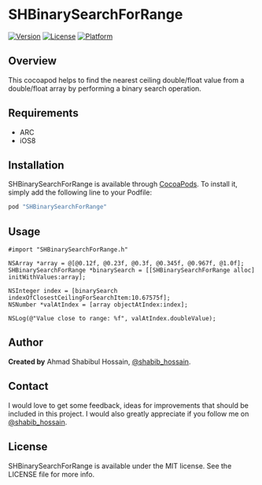 # SHBinarySearchForRange

[![Version](https://img.shields.io/cocoapods/v/SHBinarySearchForRange.svg?style=flat)](http://cocoapods.org/pods/SHBinarySearchForRange)
[![License](https://img.shields.io/cocoapods/l/SHBinarySearchForRange.svg?style=flat)](http://cocoapods.org/pods/SHBinarySearchForRange)
[![Platform](https://img.shields.io/cocoapods/p/SHBinarySearchForRange.svg?style=flat)](http://cocoapods.org/pods/SHBinarySearchForRange)

## Overview

This cocoapod helps to find the nearest ceiling double/float value from a double/float array by performing a binary search operation. 

## Requirements

* ARC
* iOS8

## Installation

SHBinarySearchForRange is available through [CocoaPods](http://cocoapods.org). To install
it, simply add the following line to your Podfile:

```ruby
pod "SHBinarySearchForRange"
```

## Usage

```ObjC
#import "SHBinarySearchForRange.h"

NSArray *array = @[@0.12f, @0.23f, @0.3f, @0.345f, @0.967f, @1.0f];
SHBinarySearchForRange *binarySearch = [[SHBinarySearchForRange alloc] initWithValues:array];

NSInteger index = [binarySearch indexOfClosestCeilingForSearchItem:10.67575f];
NSNumber *valAtIndex = [array objectAtIndex:index];

NSLog(@"Value close to range: %f", valAtIndex.doubleValue);

```

## Author

**Created by** Ahmad Shabibul Hossain, [@shabib_hossain](https://twitter.com/shabib_hossain).

## Contact

I would love to get some feedback, ideas for improvements that should be included in this project.
I would also greatly appreciate if you follow me on [@shabib_hossain](https://twitter.com/shabib_hossain).

## License

SHBinarySearchForRange is available under the MIT license. See the LICENSE file for more info.
